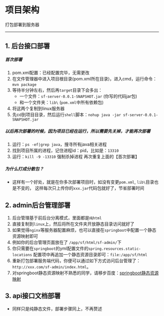 # 项目架构

打包部署到服务器 

---


## 1. 后台接口部署

##### 首次部署
1. pom.xml配置：已经配置完毕，无需更改
2. 在文件管理器中进入项目根目录(pom.xml所在目录)，进入cmd，运行命令：`mvn package`   
3. 等待半分钟左右，然后再`target`目录下会多出：
	- 一个文件：`sf-server-0.0.1-SNAPSHOT.jar`		(你写的代码jar包)
	- 和一个文件夹：`lib\`						(`pom.xml`中所有依赖包)
4. 将这两个复制到linux服务器
5. 先cd到项目目录，然后运行`shell`脚本：`nohup java -jar sf-server-0.0.1-SNAPSHOT.jar`

#####  以后再次部署的时候，因为项目已经在运行，所以需要先关掉，才能再次部署
1. 运行：`ps -ef|grep java`，搜寻所有java相关进程
2. 找到项目所属的进程，记住进程id：pid，比如是：`13310`
3. 运行：`kill -9 -13310`  强制杀掉进程
再次重复上面的【首次部署】

##### 为什么打成分散包？
- 这样有一个好处，就是在你多次部署项目时，如没有变更`pom.xml`, `lib\`目录也是不变的， 这样每次只上传你的`xxx.jar`代码包就好了，节省部署时间  



## 2. admin后台管理部署
1. 后台管理基于前后台分离模式，里面都是`纯html`
2. 直接复制到`linux`上，然后将所在文件夹开放静态目录访问就好了
3. 如果觉得`nginx`等服务器配置麻烦，也可以直接在`springboot`中配置一个静态资源映射即可
4. 例如你的后台管理页面放在了 `/app/sf/html/sf-admin/`下
5. 你只需要在`springboot`的yml配置文件的`spring.resources.static-locations` 配置项中再追加一个静态资源目录即可：`file:/app/sf/html`
6. 重新打包部署服务端代码，你便可以通过如下方式访问后台管理了：`http://xxx.com/sf-admin/index.html`。
7. 对springboot静态资源映射不熟悉的同学，请移步百度：[springboot静态资源映射](https://www.baidu.com/s?ie=UTF-8&wd=springboot%E9%9D%99%E6%80%81%E8%B5%84%E6%BA%90%E6%98%A0%E5%B0%84)


## 3. api接口文档部署 
- 同样只是纯静态文件，部署步骤同上，不再赘述  













